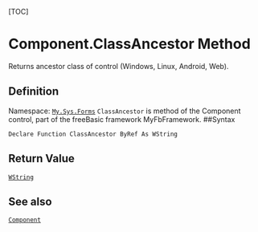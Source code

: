 [TOC]
# Component.ClassAncestor Method
Returns ancestor class of control (Windows, Linux, Android, Web).
## Definition
Namespace: [`My.Sys.Forms`](My.Sys.Forms.md)
`ClassAncestor` is method of the Component control, part of the freeBasic framework MyFbFramework.
##Syntax
```freeBasic
Declare Function ClassAncestor ByRef As WString
```


## Return Value
[`WString`]("https://www.freebasic.net/wiki/KeyPgWString")
## See also
[`Component`](Component.md)
